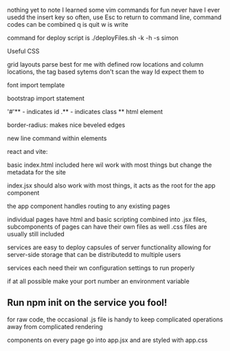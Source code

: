 nothing yet to note 
I learned some vim commands for fun never have I ever usedd the insert key so often, use Esc to return to command line, 
command codes can be combined q is quit w is write


command for deploy script is ./deployFiles.sh -k <yourpemkey> -h <yourdomain> -s simon

Useful CSS

grid layouts parse best for me with defined row locations and column locations, the tag based sytems don't scan the way Id expect them to

font import template
<link href="https://fonts.googleapis.com/css2?family=Libre+Baskerville&display=swap" rel="stylesheet">

bootstrap import statement
          <link
        href="https://cdn.jsdelivr.net/npm/bootstrap@5.2.2/dist/css/bootstrap.min.css"
        rel="stylesheet"
        integrity="sha384-Zenh87qX5JnK2Jl0vWa8Ck2rdkQ2Bzep5IDxbcnCeuOxjzrPF/et3URy9Bv1WTRi"
        crossorigin="anonymous"
      />

'#'** - indicates id
.** - indicates class
** html element

border-radius: makes nice beveled edges

<ed> new line command within elements

react and vite:

basic index.html included here wil work with most things but change the metadata for the site

index.jsx should also work with most things, it acts as the root for the app component

the app component handles routing to any existing pages

individual pages have html and basic scripting combined into .jsx files, subcomponents of pages can have their own files as well
.css files are usually still included 

services are easy to deploy capsules of server functionality allowing for server-side storage that can be distributedd to multiple users

services each need their wn configuration settings to run properly

if at all possible make your port number an environment variable

## Run npm init on the service you fool!
for raw code, the occasional .js file is handy to keep complicated operations away from complicated rendering


components on every page go into app.jsx and are styled with app.css
